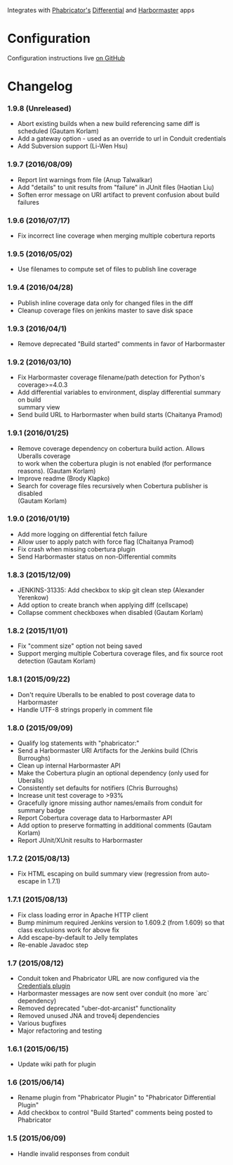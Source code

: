 Integrates with [Phabricator's](http://phabricator.org/)
[Differential](http://phacility.com/phabricator/differential/) and
[Harbormaster](https://secure.phabricator.com/book/phabricator/article/harbormaster/)
apps

# Configuration

Configuration instructions live [on
GitHub](https://github.com/uber/phabricator-jenkins-plugin)

# Changelog

### 1.9.8 (Unreleased)

-   Abort existing builds when a new build referencing same diff is
    scheduled (Gautam Korlam)
-   Add a gateway option - used as an override to url in Conduit
    credentials
-   Add Subversion support (Li-Wen Hsu)

### 1.9.7 (2016/08/09)

-   Report lint warnings from file (Anup Talwalkar)
-   Add "details" to unit results from "failure" in JUnit files (Haotian
    Liu)
-   Soften error message on URI artifact to prevent confusion about
    build failures

### 1.9.6 (2016/07/17)

-   Fix incorrect line coverage when merging multiple cobertura reports

### 1.9.5 (2016/05/02)

-   Use filenames to compute set of files to publish line coverage

### 1.9.4 (2016/04/28)

-   Publish inline coverage data only for changed files in the diff
-   Cleanup coverage files on jenkins master to save disk space

### 1.9.3 (2016/04/1)

-   Remove deprecated "Build started" comments in favor of Harbormaster

### 1.9.2 (2016/03/10)

-   Fix Harbormaster coverage filename/path detection for Python's
    coverage\>=4.0.3
-   Add differential variables to environment, display differential
    summary on build  
    summary view
-   Send build URL to Harbormaster when build starts (Chaitanya Pramod)

### 1.9.1 (2016/01/25)

-   Remove coverage dependency on cobertura build action. Allows
    Uberalls coverage  
    to work when the cobertura plugin is not enabled (for performance  
    reasons). (Gautam Korlam)
-   Improve readme (Brody Klapko)
-   Search for coverage files recursively when Cobertura publisher is
    disabled  
    (Gautam Korlam)

### 1.9.0 (2016/01/19)

-   Add more logging on differential fetch failure
-   Allow user to apply patch with force flag (Chaitanya Pramod)
-   Fix crash when missing cobertura plugin
-   Send Harbormaster status on non-Differential commits

### 1.8.3 (2015/12/09)

-   JENKINS-31335: Add checkbox to skip git clean step (Alexander
    Yerenkow)
-   Add option to create branch when applying diff (cellscape)
-   Collapse comment checkboxes when disabled (Gautam Korlam)

### 1.8.2 (2015/11/01)

-   Fix "comment size" option not being saved
-   Support merging multiple Cobertura coverage files, and fix source
    root  
    detection (Gautam Korlam)

### 1.8.1 (2015/09/22)

-   Don't require Uberalls to be enabled to post coverage data to
    Harbormaster
-   Handle UTF-8 strings properly in comment file

### 1.8.0 (2015/09/09)

-   Qualify log statements with "phabricator:"
-   Send a Harbormaster URI Artifacts for the Jenkins build (Chris
    Burroughs)
-   Clean up internal Harbormaster API
-   Make the Cobertura plugin an optional dependency (only used for
    Uberalls)
-   Consistently set defaults for notifiers (Chris Burroughs)
-   Increase unit test coverage to \>93%
-   Gracefully ignore missing author names/emails from conduit for
    summary badge
-   Report Cobertura coverage data to Harbormaster API
-   Add option to preserve formatting in additional comments (Gautam
    Korlam)
-   Report JUnit/XUnit results to Harbormaster

### 1.7.2 (2015/08/13)

-   Fix HTML escaping on build summary view (regression from auto-escape
    in 1.7.1)

### 1.7.1 (2015/08/13)

-   Fix class loading error in Apache HTTP client
-   Bump minimum required Jenkins version to 1.609.2 (from 1.609) so
    that class exclusions work for above fix
-   Add escape-by-default to Jelly templates
-   Re-enable Javadoc step

### 1.7 (2015/08/12)

-   Conduit token and Phabricator URL are now configured via the
    [Credentials
    plugin](https://wiki.jenkins-ci.org/display/JENKINS/Credentials+Plugin)
-   Harbormaster messages are now sent over conduit (no more \`arc\`
    dependency)
-   Removed deprecated "uber-dot-arcanist" functionality
-   Removed unused JNA and trove4j dependencies
-   Various bugfixes
-   Major refactoring and testing

### 1.6.1 (2015/06/15)

-   Update wiki path for plugin

### 1.6 (2015/06/14)

-   Rename plugin from "Phabricator Plugin" to "Phabricator Differential
    Plugin"
-   Add checkbox to control "Build Started" comments being posted to
    Phabricator

### 1.5 (2015/06/09)

-   Handle invalid responses from conduit
